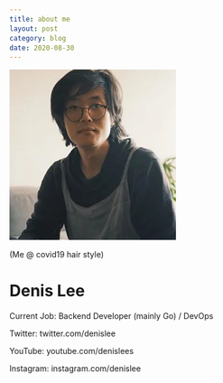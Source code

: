 ```yaml
---
title: about me
layout: post
category: blog
date: 2020-08-30
---
```


![denis lee](index-cover.webp)

(Me @ covid19 hair style)

# Denis Lee

Current Job: Backend Developer (mainly Go) / DevOps

Twitter: twitter.com/denislee

YouTube: youtube.com/denislees

Instagram: instagram.com/denislee

